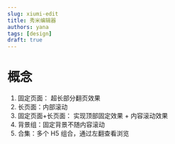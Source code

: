 ```yaml
---
slug: xiumi-edit
title: 秀米编辑器
authors: yana
tags: [design]
draft: true
---
```


# 概念

1. 固定页面： 超长部分翻页效果
2. 长页面：内部滚动
3. 固定页面+长页面： 实现顶部固定效果 + 内容滚动效果
4. 背景组：固定背景不随内容滚动
5. 合集：多个 H5 组合，通过左翻查看浏览
